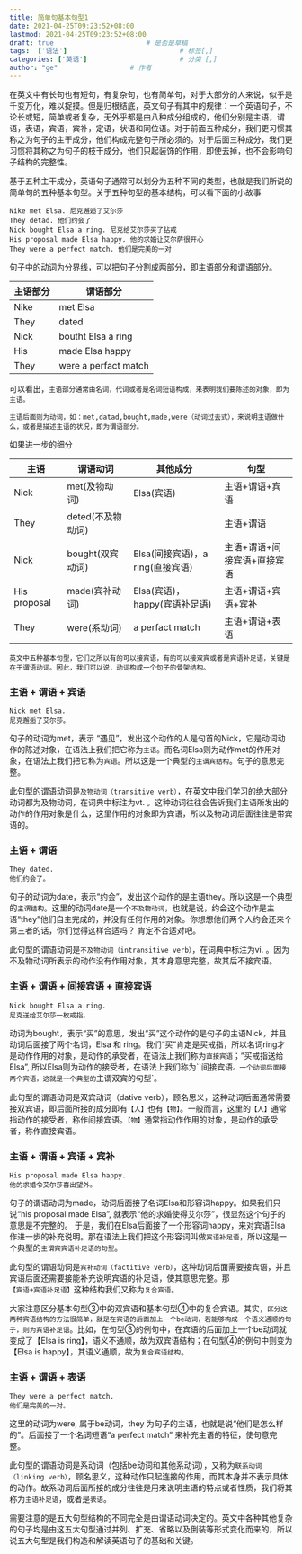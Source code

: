 ```yaml
---
title: 简单句基本句型1
date: 2021-04-25T09:23:52+08:00
lastmod: 2021-04-25T09:23:52+08:00
draft: true                       # 是否是草稿
tags:  ['语法']                            # 标签[,]
categories: ['英语']                       # 分类 [,]
author: "ge"                  # 作者
---
```

在英文中有长句也有短句，有复杂句，也有简单句，对于大部分的人来说，似乎是千变万化，难以捉摸。但是归根结底，英文句子有其中的规律：一个英语句子，不论长或短，简单或者复杂，无外乎都是由八种成分组成的，他们分别是主语，谓语，表语，宾语，宾补，定语，状语和同位语。对于前面五种成分，我们更习惯其称之为句子的主干成分，他们构成完整句子所必须的。对于后面三种成分，我们更习惯将其称之为句子的枝干成分，他们只起装饰的作用，即使去掉，也不会影响句子结构的完整性。

基于五种主干成分，英语句子通常可以划分为五种不同的类型，也就是我们所说的简单句的五种基本句型。关于五种句型的基本结构，可以看下面的小故事

```
Nike met Elsa. 尼克邂逅了艾尔莎
They detad. 他们约会了
Nick bought Elsa a ring. 尼克给艾尔莎买了钻戒
His proposal made Elsa happy. 他的求婚让艾尔萨很开心
They were a perfect match. 他们是完美的一对
```

句子中的动词为分界线，可以把句子分割成两部分，即主语部分和谓语部分。

| 主语部分 | 谓语部分             |
| -------- | -------------------- |
| Nike     | met Elsa             |
| They     | dated                |
| Nick     | boutht Elsa a ring   |
| His      | made Elsa happy      |
| They     | were a perfact match |

可以看出，`主语部分通常由名词，代词或者是名词短语构成，来表明我们要陈述的对象，即为主语。`

`主语后面则为动词，如：met,datad,bought,made,were（动词过去式），来说明主语做什么，或者是描述主语的状况，即为谓语部分。`

如果进一步的细分

| 主语         | 谓语动词          | 其他成分                         | 句型                        |
| ------------ | ----------------- | -------------------------------- | --------------------------- |
| Nick         | met(及物动词)     | Elsa(宾语)                       | 主语+谓语+宾语              |
| They         | deted(不及物动词) |                                  | 主语+谓语                   |
| Nick         | bought(双宾动词)  | Elsa(间接宾语)，a ring(直接宾语) | 主语+谓语+间接宾语+直接宾语 |
| His proposal | made(宾补动词)    | Elsa(宾语)，happy(宾语补足语)    | 主语+谓语+宾语+宾补         |
| They         | were(系动词)      | a perfact match                  | 主语+谓语+表语              |

`英文中五种基本句型，它们之所以有的可以接宾语，有的可以接双宾或者是宾语补足语，关键是在于谓语动词。因此，我们可以说，动词构成一个句子的骨架结构。`

### 主语 + 谓语 + 宾语

```
Nick met Elsa.
尼克邂逅了艾尔莎。
```

句子的动词为met，表示 “遇见”，发出这个动作的人是句首的Nick，它是动词动作的陈述对象，在语法上我们把它称为`主语`。而名词Elsa则为动作met的作用对象，在语法上我们把它称为`宾语`。所以这是一个典型的`主谓宾结构`。句子的意思完整。

此句型的谓语动词是`及物动词（transitive verb）`，在英文中我们学习的绝大部分动词都为及物动词，在词典中标注为vt. 。这种动词往往会告诉我们主语所发出的动作的作用对象是什么，这里作用的对象即为宾语，所以及物动词后面往往是带宾语的。

### 主语  + 谓语

```
They dated.
他们约会了。
```

句子的动词为date，表示“约会”，发出这个动作的是主语they。所以这是一个典型的`主谓结构`。这里的动词date是一个`不及物动词`，也就是说，约会这个动作是主语“they”他们自主完成的，并没有任何作用的对象。你想想他们两个人约会还来个第三者的话，你们觉得这样合适吗？ 肯定不合适对吧。

此句型的谓语动词是`不及物动词（intransitive verb）`，在词典中标注为vi. 。因为不及物动词所表示的动作没有作用对象，其本身意思完整，故其后不接宾语。

### 主语 + 谓语 + 间接宾语 + 直接宾语

```
Nick bought Elsa a ring. 
尼克送给艾尔莎一枚戒指。
```

动词为bought，表示“买”的意思，发出“买”这个动作的是句子的主语Nick，并且动词后面接了两个名词，Elsa 和 ring。我们“买”肯定是买戒指，所以名词ring才是动作作用的对象，是动作的承受者，在语法上我们称为`直接宾语`；“买戒指送给Elsa”, 所以Elsa则为动作的接受者，在语法上我们称为``间接宾语`。一个动词后面接两个宾语，这就是一个典型的`主谓双宾的句型`。

此句型的谓语动词是双宾动词（dative verb），顾名思义，这种动词后面通常需要接双宾语，即后面所接的成分即有`【人】`也有`【物】`。一般而言，这里的`【人】`通常指动作的接受者，称作间接宾语。`【物】`通常指动作作用的对象，是动作的承受者，称作直接宾语。

### 主语 + 谓语 + 宾语 + 宾补

```
His proposal made Elsa happy. 
他的求婚令艾尔莎喜出望外。
```

句子的谓语动词为made，动词后面接了名词Elsa和形容词happy。如果我们只说“his proposal made Elsa”, 就表示“他的求婚使得艾尔莎”，很显然这个句子的意思是不完整的。 于是，我们在Elsa后面接了一个形容词happy，来对宾语Elsa作进一步的补充说明。那在语法上我们把这个形容词叫做`宾语补足语`，所以这是一个典型的`主谓宾宾语补足语的句型`。

此句型的谓语动词是`宾补动词（factitive verb）`，这种动词后面需要接宾语，并且宾语后面还需要接能补充说明宾语的补足语，使其意思完整。那`【宾语+宾语补足语】`这种结构我们又称为`复合宾语`。

大家注意区分基本句型③中的双宾语和基本句型④中的复合宾语。其实，`区分这两种宾语结构的方法很简单，就是在宾语的后面加上一个be动词，若能够构成一个语义通顺的句子，则为宾语补足语`。比如，在句型③的例句中，在宾语的后面加上一个be动词就变成了【Elsa is ring】，语义不通顺，故为双宾语结构；在句型④的例句中则变为【Elsa is happy】，其语义通顺，故为`复合宾语结构`。

### 主语 + 谓语 + 表语

```
They were a perfect match. 
他们是完美的一对。
```

这里的动词为were, 属于be动词，they 为句子的主语，也就是说“他们是怎么样的”。后面接了一个名词短语“a perfect match” 来补充主语的特征，使句意完整。

此句型的谓语动词是系动词（包括be动词和其他系动词），又称为`联系动词（linking verb）`，顾名思义，这种动作只起连接的作用，而其本身并不表示具体的动作。故系动词后面所接的成分往往是用来说明主语的特点或者性质，我们将其称为`主语补足语`，或者是`表语`。



需要注意的是五大句型结构的不同完全是由谓语动词决定的。英文中各种其他复杂的句子均是由这五大句型通过并列、扩充、省略以及倒装等形式变化而来的，所以说五大句型是我们构造和解读英语句子的基础和关键。